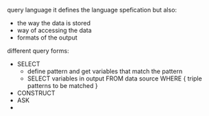 query language
it defines the language spefication but also:
- the way the data is stored
- way of accessing the data
- formats of the output

different query forms:
- SELECT
	- define pattern and get variables that match the pattern
	- SELECT variables in output FROM data source WHERE { triple patterns to be matched }
- CONSTRUCT
- ASK
- 
